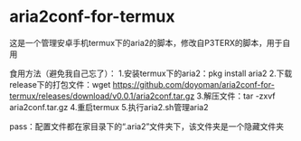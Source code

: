 # aria2conf-for-termux

这是一个管理安卓手机termux下的aria2的脚本，修改自P3TERX的脚本，用于自用

食用方法（避免我自己忘了）：
    1.安装termux下的aria2：pkg install aria2
    2.下载release下的打包文件：wget https://github.com/doyoman/aria2conf-for-termux/releases/download/v0.0.1/aria2conf.tar.gz
    3.解压文件：tar -zxvf aria2conf.tar.gz
    4.重启termux
    5.执行aria2.sh管理aria2
    
pass：配置文件都在家目录下的“.aria2”文件夹下，该文件夹是一个隐藏文件夹
